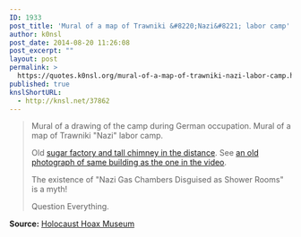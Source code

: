 ```yaml
---
ID: 1933
post_title: 'Mural of a map of Trawniki &#8220;Nazi&#8221; labor camp'
author: k0nsl
post_date: 2014-08-20 11:26:08
post_excerpt: ""
layout: post
permalink: >
  https://quotes.k0nsl.org/mural-of-a-map-of-trawniki-nazi-labor-camp.html
published: true
knslShortURL:
  - http://knsl.net/37862
---
```

<blockquote>Mural of a drawing of the camp during German occupation. Mural of a map of Trawniki "Nazi" labor camp. 

Old <a href="http://www.youtube.com/watch?v=Y5CoOX_WxJ0&t=1m00s" target="_blank">sugar factory and tall chimney in the distance</a>. See <a href="http://quotes.k0nsl.org/wp-content/uploads/2014/08/Trawniki-old-sugar-plant01_k0nsl.jpg" target="_blank">an old photograph of same building as the one in the video</a>.

The existence of "Nazi Gas Chambers Disguised as Shower Rooms" is a myth!

Question Everything.</blockquote>

<strong>Source:</strong> <a href="https://www.youtube.com/watch?v=Y5CoOX_WxJ0" target="_blank">Holocaust Hoax Museum</a>